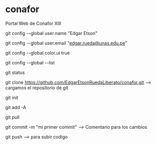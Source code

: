 # conafor
Portal Web de Conafor XIII

git config --global user.name "Edgar Etson"

git config --global user.email "edgar.rueda@unas.edu.pe"

git config --global color.ui true

git config --global --list

git status

git clone https://github.com/EdgarEtsonRuedaLiberato/conafor.git  --> cargamos el repositorio de git

git init

git add -A

git pull 

git commit -m "mi primer commit"  --> Comentario para los cambios

git push  --> para subir codigo